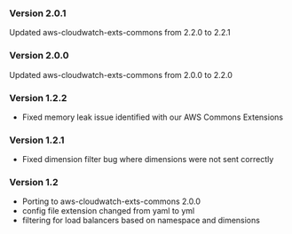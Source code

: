 ### Version 2.0.1
Updated aws-cloudwatch-exts-commons from 2.2.0 to 2.2.1

### Version 2.0.0
Updated aws-cloudwatch-exts-commons from 2.0.0 to 2.2.0

### Version 1.2.2

* Fixed memory leak issue identified with our AWS Commons Extensions


### Version 1.2.1

* Fixed dimension filter bug where dimensions were not sent correctly

### Version 1.2

* Porting to aws-cloudwatch-exts-commons 2.0.0
* config file extension changed from yaml to yml
* filtering for load balancers based on namespace and dimensions
